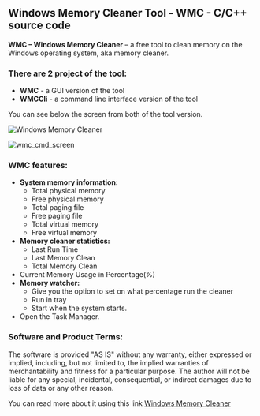 # <h2>Windows Memory Cleaner Tool - WMC - C/C++ source code</h2>

<strong>WMC – Windows Memory Cleaner</strong> –  a free tool to clean memory on the Windows operating system, aka memory cleaner.

<h3>There are 2 project of the tool:</h3>
<ul>
 <li><strong>WMC</strong> - a GUI version of the tool</li>
 <li><strong>WMCCli</strong> - a command line interface version of the tool</li>
 </ul>
 
 You can see below the screen from both of the tool version. 

![Windows Memory Cleaner](https://user-images.githubusercontent.com/12503476/145265025-0ace413c-82af-43e8-9264-0842967c7352.png)


![wmc_cmd_screen](https://user-images.githubusercontent.com/12503476/145265076-a0f30ca2-d98c-42c9-b48d-b067e4e7c691.png)


<h3>WMC features:</h3>
<ul>
 	<li><strong>System memory information:</strong>
<ul>
 	<li>Total physical memory</li>
 	<li>Free physical memory</li>
 	<li>Total paging file</li>
 	<li>Free paging file</li>
 	<li>Total virtual memory</li>
 	<li>Free virtual memory</li>
</ul>
</li>
 	<li><strong>Memory cleaner statistics:</strong>
<ul>
 	<li>Last Run Time</li>
 	<li>Last Memory Clean</li>
 	<li>Total Memory Clean</li>
</ul>
</li>
 	<li>Current Memory Usage in Percentage(%)</li>
 	<li><strong>Memory watcher:</strong>
<ul>
 	<li>Give you the option to set on what percentage run the cleaner</li>
 	<li>Run in tray</li>
 	<li>Start when the system starts.</li>
</ul>
</li>
 	<li>Open the Task Manager.</li>
</ul>

<h3>Software and Product Terms:</h3>

The software is provided "AS IS" without any warranty, either expressed or implied, including, but not limited to, the implied warranties of merchantability and fitness for a particular purpose. The author will not be liable for any special, incidental, consequential, or indirect damages due to loss of data or any other reason.

You can read more about it using this link <a href="https://openport.net/windows-memory-cleaner-tool/" title="Windows Memory Cleaner">Windows Memory Cleaner</a>
